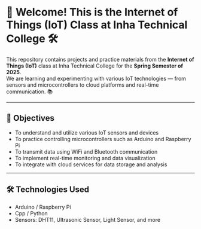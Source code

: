 # 👋 Welcome! This is the Internet of Things (IoT) Class at Inha Technical College 🛠️

This repository contains projects and practice materials from the **Internet of Things (IoT)** class at Inha Technical College for the **Spring Semester of 2025**.  
We are learning and experimenting with various IoT technologies — from sensors and microcontrollers to cloud platforms and real-time communication. 📚

---

## 🎯 Objectives

- To understand and utilize various IoT sensors and devices  
- To practice controlling microcontrollers such as Arduino and Raspberry Pi  
- To transmit data using WiFi and Bluetooth communication  
- To implement real-time monitoring and data visualization  
- To integrate with cloud services for data storage and analysis  

---

## 🛠️ Technologies Used

- Arduino / Raspberry Pi  
- Cpp / Python  
- Sensors: DHT11, Ultrasonic Sensor, Light Sensor, and more  

